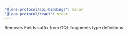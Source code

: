 ```yaml
---
"@lens-protocol/api-bindings": minor
"@lens-protocol/react": minor
---
```


Removes Fields suffix from GQL fragments type definitions
